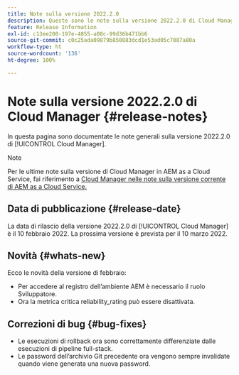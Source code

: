 ```yaml
---
title: Note sulla versione 2022.2.0
description: Queste sono le note sulla versione 2022.2.0 di Cloud Manager.
feature: Release Information
exl-id: c13ee200-197e-4855-a08c-99d36b471bb6
source-git-commit: c0c25ada09879b850883dcd1e53ad05c7087a80a
workflow-type: ht
source-wordcount: '136'
ht-degree: 100%

---
```


# Note sulla versione 2022.2.0 di Cloud Manager {#release-notes}

In questa pagina sono documentate le note generali sulla versione 2022.2.0 di [!UICONTROL Cloud Manager].

>[!NOTE]
>
>Per le ultime note sulla versione di Cloud Manager in AEM as a Cloud Service, fai riferimento a [Cloud Manager nelle note sulla versione corrente di AEM as a Cloud Service.](https://experienceleague.adobe.com/docs/experience-manager-cloud-service/content/implementing/using-cloud-manager/release-notes-cloud-manager/release-notes-cm-current.html?lang=it)

## Data di pubblicazione {#release-date}

La data di rilascio della versione 2022.2.0 di [!UICONTROL Cloud Manager] è il 10 febbraio 2022. La prossima versione è prevista per il 10 marzo 2022.

## Novità {#whats-new}

Ecco le novità della versione di febbraio:

* Per accedere al registro dell’ambiente AEM è necessario il ruolo Sviluppatore.
* Ora la metrica critica reliability_rating può essere disattivata.

## Correzioni di bug {#bug-fixes}

* Le esecuzioni di rollback ora sono correttamente differenziate dalle esecuzioni di pipeline full-stack.
* Le password dell’archivio Git precedente ora vengono sempre invalidate quando viene generata una nuova password.
